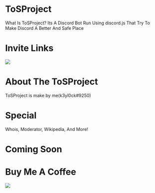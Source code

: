 # ToSProject
What Is ToSProject? Its A Discord Bot Run Using discord.js That Try To Make Discord A Better And Safe Place
# Invite Links
<a href='https://discord.com/api/oauth2/authorize?client_id=939930914794905630&permissions=8&scope=bot'>
  <img src='https://cdn.discordapp.com/attachments/939940962967355406/939945820491513886/toslogo.png' />
</a>

# About The ToSProject
ToSProject is make by me(k3yl0ck#9250)
# Special
Whois,
Moderator,
Wikipedia,
And More!
# Coming Soon
# Buy Me A Coffee
<img src='https://media.discordapp.net/attachments/940489311642611752/940489359952584774/img.buymeacoffee.com.jpeg'>
